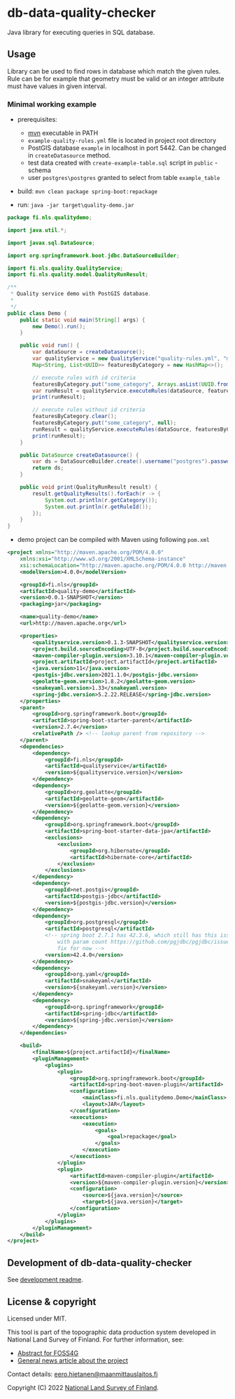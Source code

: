 # db-data-quality-checker

Java library for executing queries in SQL database.

## Usage

Library can be used to find rows in database which match the given rules. Rule can be for example that geometry must be valid or an integer attribute must have values in given interval.

### Minimal working example

- prerequisites:
    - [mvn](https://maven.apache.org/download.cgi) executable in PATH 
    - `example-quality-rules.yml` file is located in project root directory
    - PostGIS database `example` in localhost in port 5442. Can be changed in `createDatasource` method.
    - test data created with `create-example-table.sql` script in `public` - schema
    - user `postgres\postgres` granted to select from table `example_table`

- build: `mvn clean package spring-boot:repackage`
- run: `java -jar target\quality-demo.jar`

```java
package fi.nls.qualitydemo;

import java.util.*;

import javax.sql.DataSource;

import org.springframework.boot.jdbc.DataSourceBuilder;

import fi.nls.quality.QualityService;
import fi.nls.quality.model.QualityRunResult;

/**
 * Quality service demo with PostGIS database.
 *
 */
public class Demo {
    public static void main(String[] args) {
        new Demo().run();
    }

    public void run() {
        var dataSource = createDatasource();
        var qualityService = new QualityService("quality-rules.yml", "mttj_id");
        Map<String, List<UUID>> featuresByCategory = new HashMap<>();

        // execute rules with id criteria
        featuresByCategory.put("some_category", Arrays.asList(UUID.fromString("01d24c09-de46-4e93-93fa-5037e64edd34")));
        var runResult = qualityService.executeRules(dataSource, featuresByCategory);
        print(runResult);

        // execute rules without id criteria
        featuresByCategory.clear();
        featuresByCategory.put("some_category", null);
        runResult = qualityService.executeRules(dataSource, featuresByCategory);
        print(runResult);
    }

    public DataSource createDatasource() {
        var ds = DataSourceBuilder.create().username("postgres").password("postgres").url("jdbc:postgresql://localhost:5442/example").build();
        return ds;
    }

    public void print(QualityRunResult result) {
        result.getQualityResults().forEach(r -> {
            System.out.println(r.getCategory());
            System.out.println(r.getRuleId());
        });
    }
}
```

- demo project can be compiled with Maven using following `pom.xml`

```xml
<project xmlns="http://maven.apache.org/POM/4.0.0"
    xmlns:xsi="http://www.w3.org/2001/XMLSchema-instance"
    xsi:schemaLocation="http://maven.apache.org/POM/4.0.0 http://maven.apache.org/xsd/maven-4.0.0.xsd">
    <modelVersion>4.0.0</modelVersion>

    <groupId>fi.nls</groupId>
    <artifactId>quality-demo</artifactId>
    <version>0.0.1-SNAPSHOT</version>
    <packaging>jar</packaging>

    <name>quality-demo</name>
    <url>http://maven.apache.org</url>

    <properties>
        <qualityservice.version>0.1.3-SNAPSHOT</qualityservice.version>
        <project.build.sourceEncoding>UTF-8</project.build.sourceEncoding>
        <maven-compiler-plugin.version>3.10.1</maven-compiler-plugin.version>
        <project.artifactId>project.artifactId</project.artifactId>
        <java.version>11</java.version>
        <postgis-jdbc.version>2021.1.0</postgis-jdbc.version>
        <geolatte-geom.version>1.8.2</geolatte-geom.version>
        <snakeyaml.version>1.33</snakeyaml.version>
        <spring-jdbc.version>5.2.22.RELEASE</spring-jdbc.version>
    </properties>
    <parent>
        <groupId>org.springframework.boot</groupId>
        <artifactId>spring-boot-starter-parent</artifactId>
        <version>2.7.4</version>
        <relativePath /> <!-- lookup parent from repository -->
    </parent>
    <dependencies>
        <dependency>
            <groupId>fi.nls</groupId>
            <artifactId>qualityservice</artifactId>
            <version>${qualityservice.version}</version>
        </dependency>
        <dependency>
            <groupId>org.geolatte</groupId>
            <artifactId>geolatte-geom</artifactId>
            <version>${geolatte-geom.version}</version>
        </dependency>
        <dependency>
            <groupId>org.springframework.boot</groupId>
            <artifactId>spring-boot-starter-data-jpa</artifactId>
            <exclusions>
                <exclusion>
                    <groupId>org.hibernate</groupId>
                    <artifactId>hibernate-core</artifactId>
                </exclusion>
            </exclusions>
        </dependency>
        <dependency>
            <groupId>net.postgis</groupId>
            <artifactId>postgis-jdbc</artifactId>
            <version>${postgis-jdbc.version}</version>
        </dependency>
        <dependency>
            <groupId>org.postgresql</groupId>
            <artifactId>postgresql</artifactId>
            <!-- spring boot 2.7.1 has 42.3.6, which still has this issue 
                with param count https://github.com/pgjdbc/pgjdbc/issues/1311, override with
                fix for now -->
            <version>42.4.0</version>
        </dependency>
        <dependency>
            <groupId>org.yaml</groupId>
            <artifactId>snakeyaml</artifactId>
            <version>${snakeyaml.version}</version>
        </dependency>
        <dependency>
            <groupId>org.springframework</groupId>
            <artifactId>spring-jdbc</artifactId>
            <version>${spring-jdbc.version}</version>
        </dependency>
    </dependencies>

    <build>
        <finalName>${project.artifactId}</finalName>
        <pluginManagement>
            <plugins>
                <plugin>
                    <groupId>org.springframework.boot</groupId>
                    <artifactId>spring-boot-maven-plugin</artifactId>
                    <configuration>
                        <mainClass>fi.nls.qualitydemo.Demo</mainClass>
                        <layout>JAR</layout>
                    </configuration>
                    <executions>
                        <execution>
                            <goals>
                                <goal>repackage</goal>
                            </goals>
                        </execution>
                    </executions>
                </plugin>
                <plugin>
                    <artifactId>maven-compiler-plugin</artifactId>
                    <version>${maven-compiler-plugin.version}</version>
                    <configuration>
                        <source>${java.version}</source>
                        <target>${java.version}</target>
                    </configuration>
                </plugin>
            </plugins>
        </pluginManagement>
    </build>
</project>
```

## Development of db-data-quality-checker

See [development readme](./DEVELOPMENT.md).

## License & copyright

Licensed under MIT.

This tool is part of the topographic data production system developed in National Land Survey of Finland. For further information, see:

- [Abstract for FOSS4G](https://talks.osgeo.org/foss4g-2022/talk/TDDGJ9/)
- [General news article about the project](https://www.maanmittauslaitos.fi/en/topical_issues/topographic-data-production-system-upgraded-using-open-source-solutions)

Contact details: eero.hietanen@maanmittauslaitos.fi

Copyright (C) 2022 [National Land Survey of Finland].

[National Land Survey of Finland]: https://www.maanmittauslaitos.fi/en
[qgis-plugin-dev-tools]: https://github.com/nlsfi/qgis-plugin-dev-tools
